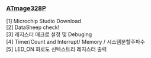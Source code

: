 ### [ATmage328P](https://hastudent.tistory.com/13) 
[1] Microchip Studio Download<br>
[2] DataSheep check!<br>
[3] 레지스터 매크로 설정 및 Debuging<br>
[4] Timer/Count and Interrupt/ Memory / 시스템분할주파수<br>
[5] LED_ON 회로도 신텍스트리 레지스터 출력
